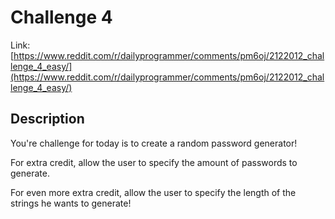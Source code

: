 # Challenge 4
Link: [https://www.reddit.com/r/dailyprogrammer/comments/pm6oj/2122012_challenge_4_easy/](https://www.reddit.com/r/dailyprogrammer/comments/pm6oj/2122012_challenge_4_easy/)
## Description
You're challenge for today is to create a random password generator!

For extra credit, allow the user to specify the amount of passwords to generate.

For even more extra credit, allow the user to specify the length of the strings he wants to generate!
